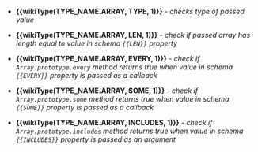 - **{{wikiType(TYPE_NAME.ARRAY, TYPE, 1)}}** -
    *checks type of passed value*

- **{{wikiType(TYPE_NAME.ARRAY, LEN, 1)}}** -
    *check if passed array has length equal to value in schema `{{LEN}}` property*

- **{{wikiType(TYPE_NAME.ARRAY, EVERY, 1)}}** -
    *check if `Array.prototype.every` method returns true when value in schema `{{EVERY}}` property is passed as a callback*

- **{{wikiType(TYPE_NAME.ARRAY, SOME, 1)}}** -
    *check if `Array.prototype.some` method returns true when value in schema `{{SOME}}` property is passed as a callback*

- **{{wikiType(TYPE_NAME.ARRAY, INCLUDES, 1)}}** -
    *check if `Array.prototype.includes` method returns true when value in schema `{{INCLUDES}}` property is passed as an argument*
